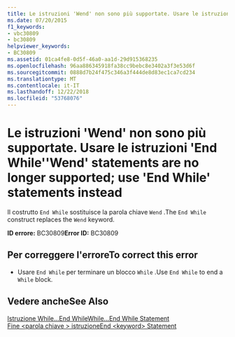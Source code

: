 ```yaml
---
title: Le istruzioni 'Wend' non sono più supportate. Usare le istruzioni 'End While'
ms.date: 07/20/2015
f1_keywords:
- vbc30809
- bc30809
helpviewer_keywords:
- BC30809
ms.assetid: 01ca4fe8-0d5f-46a0-aa1d-29d915368235
ms.openlocfilehash: 96aa886345918fa38cc9bebc8e3402a3f3e53d6f
ms.sourcegitcommit: 0888d7b24f475c346a3f444de8d83ec1ca7cd234
ms.translationtype: MT
ms.contentlocale: it-IT
ms.lasthandoff: 12/22/2018
ms.locfileid: "53768076"
---
```

# <a name="wend-statements-are-no-longer-supported-use-end-while-statements-instead"></a><span data-ttu-id="a2515-102">Le istruzioni 'Wend' non sono più supportate. Usare le istruzioni 'End While'</span><span class="sxs-lookup"><span data-stu-id="a2515-102">'Wend' statements are no longer supported; use 'End While' statements instead</span></span>
<span data-ttu-id="a2515-103">Il costrutto `End While` sostituisce la parola chiave `Wend` .</span><span class="sxs-lookup"><span data-stu-id="a2515-103">The `End While` construct replaces the `Wend` keyword.</span></span>  
  
 <span data-ttu-id="a2515-104">**ID errore:** BC30809</span><span class="sxs-lookup"><span data-stu-id="a2515-104">**Error ID:** BC30809</span></span>  
  
## <a name="to-correct-this-error"></a><span data-ttu-id="a2515-105">Per correggere l'errore</span><span class="sxs-lookup"><span data-stu-id="a2515-105">To correct this error</span></span>  
  
-   <span data-ttu-id="a2515-106">Usare `End While` per terminare un blocco `While` .</span><span class="sxs-lookup"><span data-stu-id="a2515-106">Use `End While` to end a `While` block.</span></span>  
  
## <a name="see-also"></a><span data-ttu-id="a2515-107">Vedere anche</span><span class="sxs-lookup"><span data-stu-id="a2515-107">See Also</span></span>  
 [<span data-ttu-id="a2515-108">Istruzione While...End While</span><span class="sxs-lookup"><span data-stu-id="a2515-108">While...End While Statement</span></span>](../../visual-basic/language-reference/statements/while-end-while-statement.md)  
 [<span data-ttu-id="a2515-109">Fine \<parola chiave > istruzione</span><span class="sxs-lookup"><span data-stu-id="a2515-109">End \<keyword> Statement</span></span>](../../visual-basic/language-reference/statements/end-keyword-statement.md)
